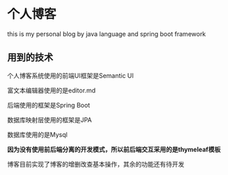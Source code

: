 # 个人博客
this is my personal blog by java language and spring boot framework
## 用到的技术
个人博客系统使用的前端UI框架是Semantic UI

富文本编辑器使用的是editor.md

后端使用的框架是Spring Boot 

数据库映射层使用的框架是JPA

数据库使用的是Mysql

**因为没有使用前后端分离的开发模式，所以前后端交互采用的是thymeleaf模板**

博客目前实现了博客的增删改查基本操作，其余的功能还有待开发